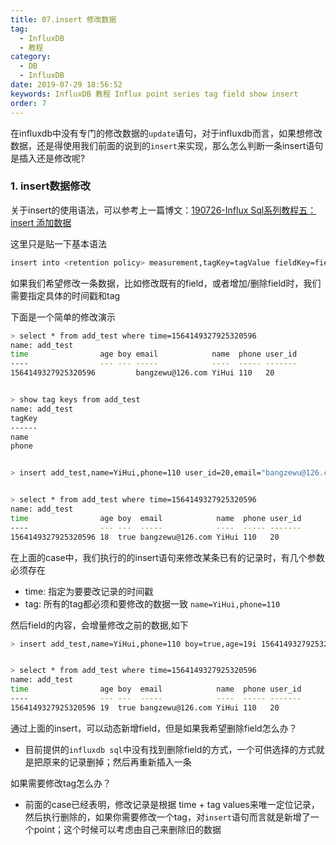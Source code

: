 ```yaml
---
title: 07.insert 修改数据
tag: 
  - InfluxDB
  - 教程
category: 
  - DB
  - InfluxDB
date: 2019-07-29 18:56:52
keywords: InfluxDB 教程 Influx point series tag field show insert
order: 7
---
```


在influxdb中没有专门的修改数据的`update`语句，对于influxdb而言，如果想修改数据，还是得使用我们前面的说到的`insert`来实现，那么怎么判断一条insert语句是插入还是修改呢?

<!-- more -->

### 1. insert数据修改

关于insert的使用语法，可以参考上一篇博文：[190726-Influx Sql系列教程五：insert 添加数据
](https://blog.hhui.top/hexblog/2019/07/26/190726-Influx-Sql%E7%B3%BB%E5%88%97%E6%95%99%E7%A8%8B%E4%BA%94%EF%BC%9Ainsert-%E6%B7%BB%E5%8A%A0%E6%95%B0%E6%8D%AE/)

这里只是贴一下基本语法

```bash
insert into <retention policy> measurement,tagKey=tagValue fieldKey=fieldValue timestamp
```

如果我们希望修改一条数据，比如修改既有的field，或者增加/删除field时，我们需要指定具体的时间戳和tag


下面是一个简单的修改演示

```bash
> select * from add_test where time=1564149327925320596
name: add_test
time                age boy email            name  phone user_id
----                --- --- -----            ----  ----- -------
1564149327925320596         bangzewu@126.com YiHui 110   20


> show tag keys from add_test
name: add_test
tagKey
------
name
phone


> insert add_test,name=YiHui,phone=110 user_id=20,email="bangzewu@126.com",boy=true,age=18i 1564149327925320596


> select * from add_test where time=1564149327925320596
name: add_test
time                age boy  email            name  phone user_id
----                --- ---  -----            ----  ----- -------
1564149327925320596 18  true bangzewu@126.com YiHui 110   20
```

在上面的case中，我们执行的的insert语句来修改某条已有的记录时，有几个参数必须存在

- time: 指定为要要改记录的时间戳
- tag: 所有的tag都必须和要修改的数据一致 `name=YiHui,phone=110`

然后field的内容，会增量修改之前的数据,如下

```bash
> insert add_test,name=YiHui,phone=110 boy=true,age=19i 1564149327925320596


> select * from add_test where time=1564149327925320596
name: add_test
time                age boy  email            name  phone user_id
----                --- ---  -----            ----  ----- -------
1564149327925320596 19  true bangzewu@126.com YiHui 110   20
```

通过上面的insert，可以动态新增field，但是如果我希望删除field怎么办？

- 目前提供的`influxdb sql`中没有找到删除field的方式，一个可供选择的方式就是把原来的记录删掉；然后再重新插入一条


如果需要修改tag怎么办？

- 前面的case已经表明，修改记录是根据 time + tag values来唯一定位记录，然后执行删除的，如果你需要修改一个tag，对`insert`语句而言就是新增了一个point；这个时候可以考虑由自己来删除旧的数据

